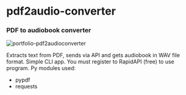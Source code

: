 # pdf2audio-converter
### PDF to audiobook converter

![portfolio-pdf2audioconverter](https://github.com/pbrozek80/pdf2audio-converter/assets/172545917/b345c838-8d1a-473c-9f6e-6e2c1cbc630f)

Extracts text from PDF, sends via API and gets audiobook in WAV file format. Simple CLI app. 
You must register to RapidAPI (free) to use program.
Py modules used:

+ pypdf
+ requests
